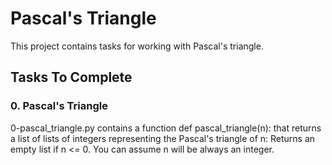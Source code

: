 # Pascal's Triangle
This project contains tasks for working with Pascal's triangle.

## Tasks To Complete
###  0. Pascal's Triangle
0-pascal_triangle.py contains a function def pascal_triangle(n): that returns a list of lists of integers representing the Pascal's triangle of n:
Returns an empty list if n <= 0.
You can assume n will be always an integer.
